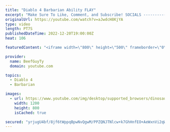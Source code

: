 ```yaml
---
title: "Diablo 4 Barbarian Ability FLAY"
excerpt: "Make Sure To Like, Comment, and Subscribe! SOCIALS ---------------------------------------------- Join Our ..."
originalUrl: https://youtube.com/watch?v=aJwdcH8KjYA
type: video
length: PT7S
publishedDateTime: 2022-12-20T19:00:00Z
heat: 106

featuredContent: "<iframe width=\"800\" height=\"500\" frameborder=\"0\" src=\"https://www.youtube.com/embed/aJwdcH8KjYA\" allow=\"accelerometer; autoplay; encrypted-media; gyroscope; picture-in-picture\" allowfullscreen></iframe>"

provider:
  name: BeefGuyTy
  domain: youtube.com

topics:
  - Diablo 4
  - Barbarian

images:
  - url: https://www.youtube.com/img/desktop/supported_browsers/dinosaur.png
    width: 1200
    height: 800
    isCached: true

secured: "yrjugU4bf/8jf6tWppqBpwNvQgwM/PPZQNJTNlcw+k7GhHnfEO+AeWxnVi2qWsPUuQ6qUwZxhi1MPKCmR+WyrK7O3GmRj5DUP5eSdOvat0lj1OPh5YAUje/epfvNOqKsA+t+zz4/iReXxmO+y0RPlIqdsLAq4kQxzyY67R8Y+ydmS2JqYtQ2/gpBB+Nyi80PiMk8GLJI7h5DxXulbJmyV+kpoeYk8/2Fsj8J/8S7Q5r7p3f7c8QngVSv6b3rGkuoQTXm9F50Sf46SFF3opMIUeilwbug1OwbVTRXObcT4hId4L9RQHvEHklCmC2N8EWzIQXX6Y+KdZXViU9mEblGz+k2RJR7UhEz/A4vpNQ/tXO0RSEoYOaKtkIsGgFKCbDiSWMYUXGpo8wLQbDhMLsqrau8aFlxN5wqZKLUcHzLLD8=;wF26VevXRNLtvqi/Y11SJw=="
---
```


